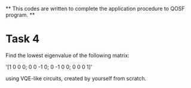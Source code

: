 ** This codes are written to complete the application procedure to QOSF program. **


# Task 4

Find the lowest eigenvalue of the following matrix:

'[1 0 0 0; 
 0 0 -1 0;
 0 -1 0 0; 
 0 0 0 1]'

using VQE-like circuits, created by yourself from scratch.
